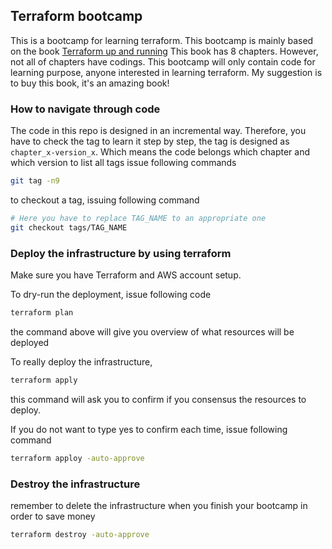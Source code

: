 ## Terraform bootcamp

This is a bootcamp for learning terraform. This bootcamp is mainly based on the book [Terraform up and running](https://www.amazon.com.au/Terraform-Up-Running-Yevgeniy-Brikman/dp/1492046906)
This book has 8 chapters. However, not all of chapters have codings. This bootcamp will only contain code for learning purpose, anyone interested in learning terraform. My suggestion is to
buy this book, it's an amazing book!

### How to navigate through code
The code in this repo is designed in an incremental way. Therefore, you have to check the tag to learn it step
by step, the tag is designed as `chapter_x-version_x`. Which means the code belongs which chapter and which version
to list all tags issue following commands
```bash
git tag -n9
```
to checkout a tag, issuing following command
```bash
# Here you have to replace TAG_NAME to an appropriate one
git checkout tags/TAG_NAME
```

### Deploy the infrastructure by using terraform
Make sure you have Terraform and AWS account setup.

To dry-run the deployment, issue following code
```bash
terraform plan
```
the command above will give you overview of what resources will be deployed

To really deploy the infrastructure,
```bash
terraform apply
```
this command will ask you to confirm if you consensus the resources to deploy.

If you do not want to type yes to confirm each time, issue following command
```bash
terraform apploy -auto-approve
```

### Destroy the infrastructure
remember to delete the infrastructure when you finish your bootcamp in order to save money
```bash
terraform destroy -auto-approve
```